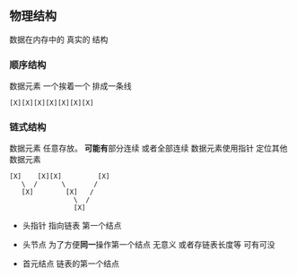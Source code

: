 ##  物理结构
数据在内存中的 真实的 结构

###   顺序结构
数据元素 一个挨着一个 排成一条线
```shell
[X][X][X][X][X][X][X]
```

###   链式结构
数据元素 任意存放。
**可能有**部分连续 或者全部连续
数据元素使用指针 定位其他数据元素
```shell
[X]    [X][X]		  [X]
   \  /		 \		 /
   [X]		  [X]	/
   				\  /
				[X]
```

* 头指针
指向链表 第一个结点

* 头节点
为了方便**同一**操作第一个结点 
无意义 或者存链表长度等
可有可没

* 首元结点
链表的第一个结点

